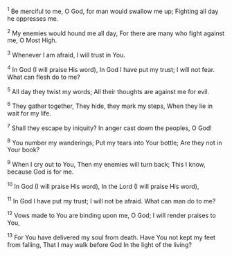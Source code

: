 <sup>1</sup> 
Be merciful to me, O God, for man would swallow me up; Fighting all day he oppresses me. 

<sup>2</sup> 
My enemies would hound me all day, For there are many who fight against me, O Most High. 

<sup>3</sup> 
Whenever I am afraid, I will trust in You. 

<sup>4</sup> 
In God (I will praise His word), In God I have put my trust; I will not fear. What can flesh do to me? 

<sup>5</sup> 
All day they twist my words; All their thoughts are against me for evil. 

<sup>6</sup> 
They gather together, They hide, they mark my steps, When they lie in wait for my life. 

<sup>7</sup> 
Shall they escape by iniquity? In anger cast down the peoples, O God! 

<sup>8</sup> 
You number my wanderings; Put my tears into Your bottle; Are they not in Your book? 

<sup>9</sup> 
When I cry out to You, Then my enemies will turn back; This I know, because God is for me. 

<sup>10</sup> 
In God (I will praise His word), In the Lord (I will praise His word), 

<sup>11</sup> 
In God I have put my trust; I will not be afraid. What can man do to me? 

<sup>12</sup> 
Vows made to You are binding upon me, O God; I will render praises to You, 

<sup>13</sup> 
For You have delivered my soul from death. Have You not kept my feet from falling, That I may walk before God In the light of the living?
